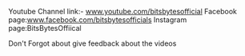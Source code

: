 Youtube Channel link:- www.youtube.com/bitsbytesofficial
Facebook page:www.facebook.com/bitsbytesofficials
Instagram page:BitsBytesOffiical

Don't Forgot about give feedback about the videos
